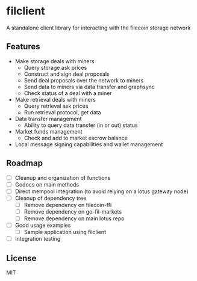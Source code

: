 # filclient

A standalone client library for interacting with the filecoin storage network


## Features

- Make storage deals with miners
  - Query storage ask prices
  - Construct and sign deal proposals
  - Send deal proposals over the network to miners
  - Send data to miners via data transfer and graphsync
  - Check status of a deal with a miner
- Make retrieval deals with miners
  - Query retrieval ask prices
  - Run retrieval protocol, get data
- Data transfer management
  - Ability to query data transfer (in or out) status
- Market funds management
  - Check and add to market escrow balance
- Local message signing capabilities and wallet management

## Roadmap

- [ ] Cleanup and organization of functions
- [ ] Godocs on main methods
- [ ] Direct mempool integration (to avoid relying on a lotus gateway node)
- [ ] Cleanup of dependency tree
  - [ ] Remove dependency on filecoin-ffi
  - [ ] Remove dependency on go-fil-markets
  - [ ] Remove dependency on main lotus repo
- [ ] Good usage examples
  - [ ] Sample application using filclient
- [ ] Integration testing

## License

MIT
